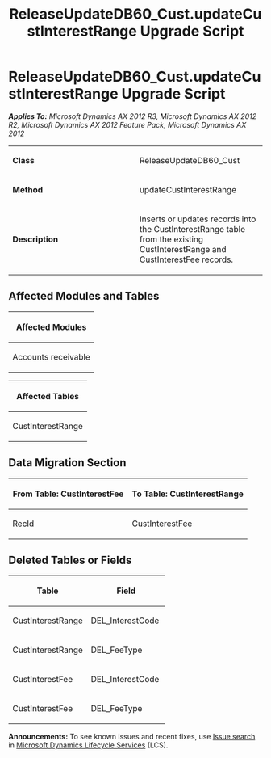 ﻿---
title: ReleaseUpdateDB60_Cust.updateCustInterestRange Upgrade Script
TOCTitle: ReleaseUpdateDB60_Cust.updateCustInterestRange Upgrade Script
ms:assetid: f9e4d20d-61ac-eb21-9e3d-6c18742b1f07
ms:mtpsurl: https://msdn.microsoft.com/en-us/library/JJ720081(v=AX.60)
ms:contentKeyID: 49712387
ms.date: 05/18/2015
mtps_version: v=AX.60
---

# ReleaseUpdateDB60\_Cust.updateCustInterestRange Upgrade Script 


_**Applies To:** Microsoft Dynamics AX 2012 R3, Microsoft Dynamics AX 2012 R2, Microsoft Dynamics AX 2012 Feature Pack, Microsoft Dynamics AX 2012_

<table>
<colgroup>
<col style="width: 50%" />
<col style="width: 50%" />
</colgroup>
<tbody>
<tr class="odd">
<td><p><strong>Class</strong></p></td>
<td><p>ReleaseUpdateDB60_Cust</p></td>
</tr>
<tr class="even">
<td><p><strong>Method</strong></p></td>
<td><p>updateCustInterestRange</p></td>
</tr>
<tr class="odd">
<td><p><strong>Description</strong></p></td>
<td><p>Inserts or updates records into the CustInterestRange table from the existing CustInterestRange and CustInterestFee records.</p></td>
</tr>
</tbody>
</table>


## Affected Modules and Tables

<table>
<colgroup>
<col style="width: 100%" />
</colgroup>
<thead>
<tr class="header">
<th><p>Affected Modules</p></th>
</tr>
</thead>
<tbody>
<tr class="odd">
<td><p>Accounts receivable</p></td>
</tr>
</tbody>
</table>


<table>
<colgroup>
<col style="width: 100%" />
</colgroup>
<thead>
<tr class="header">
<th><p>Affected Tables</p></th>
</tr>
</thead>
<tbody>
<tr class="odd">
<td><p>CustInterestRange</p></td>
</tr>
</tbody>
</table>


## Data Migration Section

<table>
<colgroup>
<col style="width: 50%" />
<col style="width: 50%" />
</colgroup>
<thead>
<tr class="header">
<th><p>From Table: CustInterestFee</p></th>
<th><p>To Table: CustInterestRange</p></th>
</tr>
</thead>
<tbody>
<tr class="odd">
<td><p>RecId</p></td>
<td><p>CustInterestFee</p></td>
</tr>
</tbody>
</table>


## Deleted Tables or Fields

<table>
<colgroup>
<col style="width: 50%" />
<col style="width: 50%" />
</colgroup>
<thead>
<tr class="header">
<th><p>Table</p></th>
<th><p>Field</p></th>
</tr>
</thead>
<tbody>
<tr class="odd">
<td><p>CustInterestRange</p></td>
<td><p>DEL_InterestCode</p></td>
</tr>
<tr class="even">
<td><p>CustInterestRange</p></td>
<td><p>DEL_FeeType</p></td>
</tr>
<tr class="odd">
<td><p>CustInterestFee</p></td>
<td><p>DEL_InterestCode</p></td>
</tr>
<tr class="even">
<td><p>CustInterestFee</p></td>
<td><p>DEL_FeeType</p></td>
</tr>
</tbody>
</table>

  
**Announcements:** To see known issues and recent fixes, use [Issue search](http://go.microsoft.com/fwlink/?linkid=389258) in [Microsoft Dynamics Lifecycle Services](http://go.microsoft.com/fwlink/?linkid=306505) (LCS).

